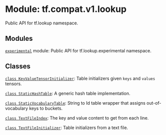 <div itemscope itemtype="http://developers.google.com/ReferenceObject">
<meta itemprop="name" content="tf.compat.v1.lookup" />
<meta itemprop="path" content="Stable" />
</div>

# Module: tf.compat.v1.lookup

Public API for tf.lookup namespace.

<!-- Placeholder for "Used in" -->


## Modules

[`experimental`](../../../tf/compat/v1/lookup/experimental.md) module: Public API for tf.lookup.experimental namespace.

## Classes

[`class KeyValueTensorInitializer`](../../../tf/lookup/KeyValueTensorInitializer.md): Table initializers given `keys` and `values` tensors.

[`class StaticHashTable`](../../../tf/compat/v1/lookup/StaticHashTable.md): A generic hash table implementation.

[`class StaticVocabularyTable`](../../../tf/compat/v1/lookup/StaticVocabularyTable.md): String to Id table wrapper that assigns out-of-vocabulary keys to buckets.

[`class TextFileIndex`](../../../tf/lookup/TextFileIndex.md): The key and value content to get from each line.

[`class TextFileInitializer`](../../../tf/lookup/TextFileInitializer.md): Table initializers from a text file.

